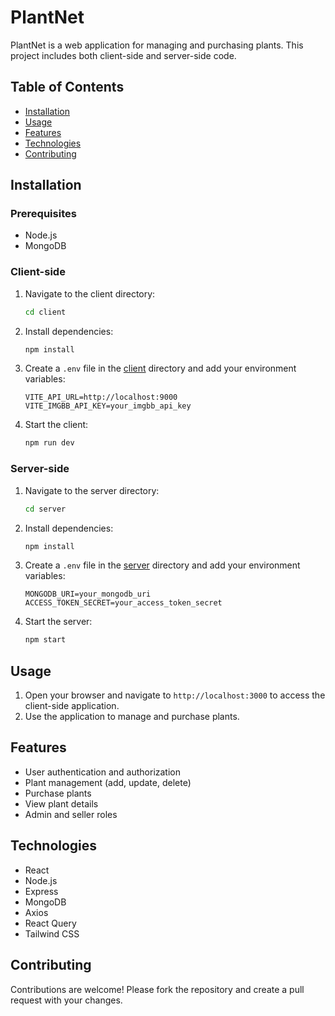 # PlantNet

PlantNet is a web application for managing and purchasing plants. This project includes both client-side and server-side code.

## Table of Contents

-   [Installation](#installation)
-   [Usage](#usage)
-   [Features](#features)
-   [Technologies](#technologies)
-   [Contributing](#contributing)

## Installation

### Prerequisites

-   Node.js
-   MongoDB

### Client-side

1. Navigate to the client directory:

    ```sh
    cd client
    ```

2. Install dependencies:

    ```sh
    npm install
    ```

3. Create a `.env` file in the [client](http://_vscodecontentref_/1) directory and add your environment variables:

    ```env
    VITE_API_URL=http://localhost:9000
    VITE_IMGBB_API_KEY=your_imgbb_api_key
    ```

4. Start the client:
    ```sh
    npm run dev
    ```

### Server-side

1. Navigate to the server directory:

    ```sh
    cd server
    ```

2. Install dependencies:

    ```sh
    npm install
    ```

3. Create a `.env` file in the [server](http://_vscodecontentref_/2) directory and add your environment variables:

    ```env
    MONGODB_URI=your_mongodb_uri
    ACCESS_TOKEN_SECRET=your_access_token_secret
    ```

4. Start the server:
    ```sh
    npm start
    ```

## Usage

1. Open your browser and navigate to `http://localhost:3000` to access the client-side application.
2. Use the application to manage and purchase plants.

## Features

-   User authentication and authorization
-   Plant management (add, update, delete)
-   Purchase plants
-   View plant details
-   Admin and seller roles

## Technologies

-   React
-   Node.js
-   Express
-   MongoDB
-   Axios
-   React Query
-   Tailwind CSS

## Contributing

Contributions are welcome! Please fork the repository and create a pull request with your changes.
